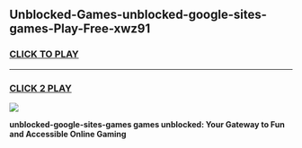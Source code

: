 
## Unblocked-Games-unblocked-google-sites-games-Play-Free-xwz91
<h3>
<a href="https://premium76.site?title=unblocked-google-sites-games&ref=15A">CLICK TO PLAY</a></h3>
<hr>

<h3>
<a href="https://premium76.site?title=unblocked-google-sites-games&ref=15A">CLICK 2 PLAY</a>
  
</h3>

<a href="https://premium76.site?title=unblocked-google-sites-games&ref=15A"><img src="https://clearcache.store/games.png"></a>


**unblocked-google-sites-games games unblocked: Your Gateway to Fun and Accessible Online Gaming**

